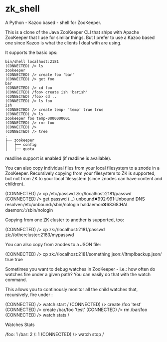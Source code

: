 zk_shell
========

A Python - Kazoo based - shell for ZooKeeper.

This is a clone of the Java ZooKeeper CLI that ships with Apache ZooKeeper
that I use for similar things. But I prefer to use a Kazoo based one since
Kazoo is what the clients I deal with are using.

It supports the basic ops:

```
bin/shell localhost:2181
(CONNECTED) /> ls
zookeeper
(CONNECTED) /> create foo 'bar'
(CONNECTED) /> get foo
bar
(CONNECTED) /> cd foo
(CONNECTED) /foo> create ish 'barish'
(CONNECTED) /foo> cd ..
(CONNECTED) /> ls foo
ish
(CONNECTED) /> create temp- 'temp' true true
(CONNECTED) /> ls
zookeeper foo temp-0000000001
(CONNECTED) /> rmr foo
(CONNECTED) />
(CONNECTED) /> tree
.
├── zookeeper
│   ├── config
│   ├── quota
```

readline support is enabled (if readline is available).

You can also copy individual files from your local filesystem to a znode
in a ZooKeeper. Recursively copying from your filesystem to ZK is supported,
but not from ZK to your local filesystem (since znodes can have content and
children).

(CONNECTED) /> cp /etc/passwd zk://localhost:2181/passwd
(CONNECTED) /> get passwd
(...)
unbound:x:992:991:Unbound DNS resolver:/etc/unbound:/sbin/nologin
haldaemon:x:68:68:HAL daemon:/:/sbin/nologin

Copying from one ZK cluster to another is supported, too:

(CONNECTED) /> cp zk://localhost:2181/passwd zk://othercluster:2183/mypasswd

You can also copy from znodes to a JSON file:

(CONNECTED) /> cp zk://localhost:2181/something json://!tmp!backup.json/ true true

Sometimes you want to debug watches in ZooKeeper - i.e.: how often do watches fire
under a given path? You can easily do that with the watch command.

This allows you to continously monitor all the child watches that, recursively,
fire under <path>:

(CONNECTED) /> watch start /
(CONNECTED) /> create /foo 'test'
(CONNECTED) /> create /bar/foo 'test'
(CONNECTED) /> rm /bar/foo
(CONNECTED) /> watch stats /

Watches Stats

/foo: 1
/bar: 2
/: 1
(CONNECTED) /> watch stop /
